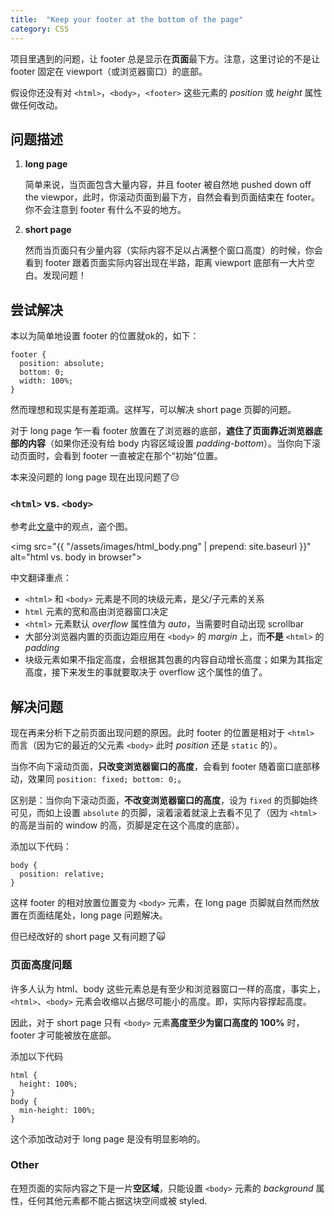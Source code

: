 ```yaml
---
title:  "Keep your footer at the bottom of the page"
category: CSS
---
```

项目里遇到的问题，让 footer 总是显示在**页面**最下方。注意，这里讨论的不是让 footer 固定在 viewport（或浏览器窗口）的底部。

假设你还没有对 `<html>`，`<body>`，`<footer>` 这些元素的 _position_ 或 _height_ 属性做任何改动。

## 问题描述

1. **long page**

    简单来说，当页面包含大量内容，并且 footer 被自然地 pushed down off the viewpor，此时，你滚动页面到最下方，自然会看到页面结束在 footer。你不会注意到 footer 有什么不妥的地方。

2. **short page**

    然而当页面只有少量内容（实际内容不足以占满整个窗口高度）的时候，你会看到 footer 跟着页面实际内容出现在半路，距离 viewport 底部有一大片空白。发现问题！

<!--more-->

## 尝试解决

本以为简单地设置 footer 的位置就ok的，如下：

    footer {  
      position: absolute;  
      bottom: 0;  
      width: 100%;  
    }

然而理想和现实是有差距滴。这样写，可以解决 short page 页脚的问题。

对于 long page 乍一看 footer 放置在了浏览器的底部，**遮住了页面靠近浏览器底部的内容**（如果你还没有给 body 内容区域设置 _padding-bottom_）。当你向下滚动页面时，会看到 footer 一直被定在那个“初始”位置。

本来没问题的 long page 现在出现问题了😔

### `<html>` vs. `<body>`

参考此[文章](http://phrogz.net/css/htmlvsbody.html)中的观点，盗个图。

<img src="{{ "/assets/images/html_body.png" | prepend: site.baseurl }}" alt="html vs. body in browser">

中文翻译重点：

+ `<html>` 和 `<body>` 元素是不同的块级元素，是父/子元素的关系
+ <span class="t-blue">`html` 元素的宽和高由浏览器窗口决定</span>
+ `<html>` 元素默认 _overflow_ 属性值为 _auto_，当需要时自动出现 scrollbar
+ 大部分浏览器内置的页面边距应用在 `<body>` 的 _margin_ 上，而**不是** `<html>` 的 _padding_
+ 块级元素如果不指定高度，会根据其包裹的内容自动增长高度；如果为其指定高度，接下来发生的事就要取决于 overflow 这个属性的值了。

## 解决问题

现在再来分析下之前页面出现问题的原因。此时 footer 的位置是相对于 `<html>` 而言（因为它的最近的父元素 `<body>` 此时 _position_ 还是 `static` 的）。

当你不向下滚动页面，**只改变浏览器窗口的高度**，会看到 footer 随着窗口底部移动，效果同 `position: fixed; bottom: 0;`。

区别是：当你向下滚动页面，**不改变浏览器窗口的高度**，设为 `fixed` 的页脚始终可见，而如上设置 `absolute` 的页脚，<span class="t-red">滚着滚着就滚上去看不见了</span>（因为 `<html>` 的高是当前的 window 的高，页脚是定在这个高度的底部）。

添加以下代码：

    body {
      position: relative;  
    }

这样 footer 的相对放置位置变为 `<body>` 元素，在 long page 页脚就自然而然放置在页面结尾处，long page 问题解决。

但已经改好的 short page 又有问题了🙀

### 页面高度问题

许多人认为 html、body 这些元素总是有至少和浏览器窗口一样的高度，<span class="t-blue">事实上，`<html>`、`<body>` 元素会收缩以占据尽可能小的高度</span>。即，实际内容撑起高度。

因此，对于 short page 只有 `<body>` 元素**高度至少为窗口高度的 100%** 时，footer 才可能被放在底部。

添加以下代码

    html {
      height: 100%;
    }
    body {
      min-height: 100%;  
    }

这个添加改动对于 long page 是没有明显影响的。

### Other

在短页面的实际内容之下是一片**空区域**，只能设置 `<body>` 元素的 _background_ 属性，任何其他元素都不能占据这块空间或被 styled.
